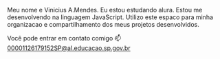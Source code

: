 Meu nome e Vinicius A.Mendes.
Eu estou estudando alura.
Estou me desenvolvendo na linguagem JavaScript.
Utilizo este espaco para minha organizacao e compartilhamento dos meus projetos desenvolvidos.

Você pode entrar em contato comigo 📫
00001126179152SP@al.educacao.sp.gov.br

